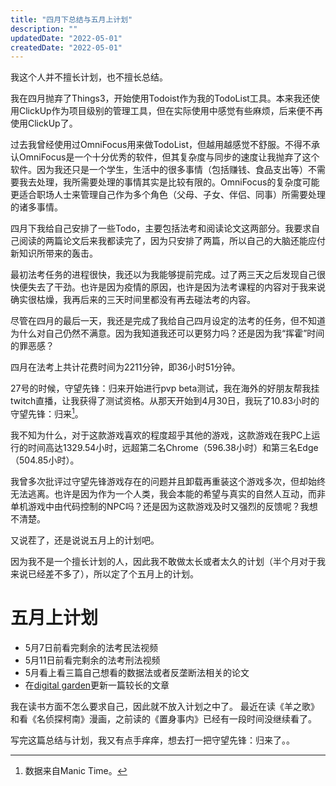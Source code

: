 ```yaml
---
title: "四月下总结与五月上计划"
description: ""
updatedDate: "2022-05-01"
createdDate: "2022-05-01"
---
```


我这个人并不擅长计划，也不擅长总结。

我在四月抛弃了Things3，开始使用Todoist作为我的TodoList工具。本来我还使用ClickUp作为项目级别的管理工具，但在实际使用中感觉有些麻烦，后来便不再使用ClickUp了。
 
过去我曾经使用过OmniFocus用来做TodoList，但越用越感觉不舒服。不得不承认OmniFocus是一个十分优秀的软件，但其复杂度与同步的速度让我抛弃了这个软件。因为我还只是一个学生，生活中的很多事情（包括赚钱、食品支出等）不需要我去处理，我所需要处理的事情其实是比较有限的。OmniFocus的复杂度可能更适合职场人士来管理自己作为多个角色（父母、子女、伴侣、同事）所需要处理的诸多事情。 

四月下我给自己安排了一些Todo，主要包括法考和阅读论文这两部分。我要求自己阅读的两篇论文后来我都读完了，因为只安排了两篇，所以自己的大脑还能应付新知识所带来的轰击。

最初法考任务的进程很快，我还以为我能够提前完成。过了两三天之后发现自己很快便失去了干劲。也许是因为疫情的原因，也许是因为法考课程的内容对于我来说确实很枯燥，我再后来的三天时间里都没有再去碰法考的内容。

尽管在四月的最后一天，我还是完成了我给自己四月设定的法考的任务，但不知道为什么对自己仍然不满意。因为我知道我还可以更努力吗？还是因为我“挥霍”时间的罪恶感？

四月在法考上共计花费时间为2211分钟，即36小时51分钟。

27号的时候，守望先锋：归来开始进行pvp beta测试，我在海外的好朋友帮我挂twitch直播，让我获得了测试资格。从那天开始到4月30日，我玩了10.83小时的守望先锋：归来[^2]。

[^1]: 特别感谢Cheney。

[^2]: 数据来自Manic Time。

我不知为什么，对于这款游戏喜欢的程度超乎其他的游戏，这款游戏在我PC上运行的时间高达1329.54小时，远超第二名Chrome（596.38小时）和第三名Edge（504.85小时）。

我曾多次批评过守望先锋游戏存在的问题并且卸载再重装这个游戏多次，但却始终无法逃离。也许是因为作为一个人类，我会本能的希望与真实的自然人互动，而非单机游戏中由代码控制的NPC吗？还是因为这款游戏及时又强烈的反馈呢？我想不清楚。

又说茬了，还是说说五月上的计划吧。

因为我不是一个擅长计划的人，因此我不敢做太长或者太久的计划（半个月对于我来说已经差不多了），所以定了个五月上的计划。

# 五月上计划
- 5月7日前看完剩余的法考民法视频
- 5月11日前看完剩余的法考刑法视频
- 5月看上看三篇自己想看的数据法或者反垄断法相关的论文
- 在[digital garden](https://garden.harveyqiu.xyz)更新一篇较长的文章

[^3]: 20220506更新：已完成。

我在读书方面不怎么要求自己，因此就不放入计划之中了。
最近在读《羊之歌》和看《名侦探柯南》漫画，之前读的《置身事内》已经有一段时间没继续看了。

写完这篇总结与计划，我又有点手痒痒，想去打一把守望先锋：归来了。。